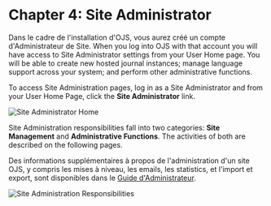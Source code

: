 # Chapter 4: Site Administrator

Dans le cadre de l'installation d'OJS, vous aurez créé un compte d'Administrateur de Site. When you log into OJS with that account you will have access to Site Administrator settings from your User Home page. You will be able to create new hosted journal instances; manage language support across your system; and perform other administrative functions.

To access Site Administration pages, log in as a Site Administrator and from your User Home Page, click the **Site Administrator** link.

![Site Administrator Home](images/chapter4/site_admin_home.png)

Site Administration responsibilities fall into two categories: **Site Management** and **Administrative Functions**. The activities of both are described on the following pages.

Des informations supplémentaires à propos de l'administration d'un site <br>OJS, y compris les mises à niveau, les emails, les statistics, et l'import et export, sont disponibles dans le [Guide d'Administrateur](/admin-guide/).

![Site Administration Responsibilities](images/chapter4/site_admin_1.png)
